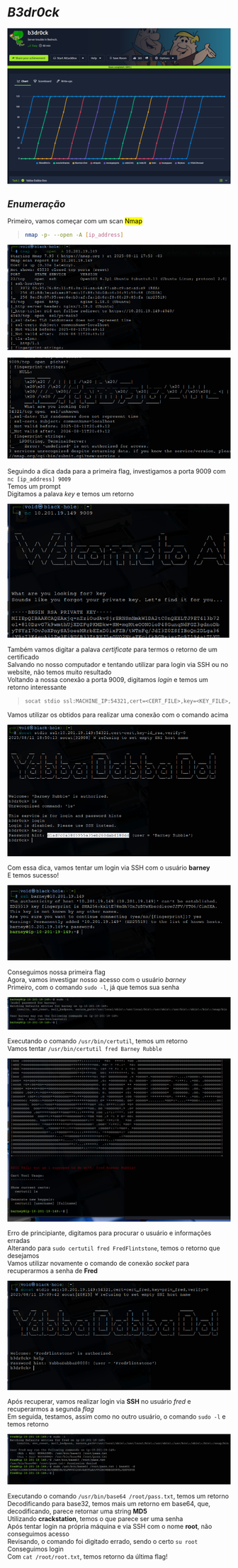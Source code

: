 # _**B3dr0ck**_
![](bed.jpg)

## _**Enumeração**_
Primeiro, vamos começar com um scan <mark>Nmap</mark>
> ```bash
> nmap -p- --open -A [ip_address]
> ```
![](scan_nmap.jpg)

![](scan_nmap2.jpg)

Seguindo a dica dada para a primeira flag, investigamos a porta 9009 com ```nc [ip_address] 9009```  
Temos um prompt  
Digitamos a palava _key_ e temos um retorno  

![](key.jpg)

Também vamos digitar a palava _certificate_ para termos o retorno de um certificado  
Salvando no nosso computador e tentando utilizar para login via SSH ou no website, não temos muito resultado  
Voltando a nossa conexão a porta 9009, digitamos _login_ e temos um retorno interessante  
> ```bash
> socat stdio ssl:MACHINE_IP:54321,cert=<CERT_FILE>,key=<KEY_FILE>,verify=0
> ```
Vamos utilizar os obtidos para realizar uma conexão com o comando acima  

![](sock_con.jpg)

Com essa dica, vamos tentar um login via SSH com o usuário **barney**  
E temos sucesso!  

![](ssh_login.jpg)

Conseguimos nossa primeira flag  
Agora, vamos investigar nosso acesso com o usuário _barney_  
Primeiro, com o comando ```sudo -l```, já que temos sua senha  

![](barney_sudo.jpg)

Executando o comando ```/usr/bin/certutil```, temos um retorno  
Vamos tentar ```/usr/bin/certutil fred Barney Rubble```

![](lol.jpg)

Erro de principiante, digitamos para procurar o usuário e informações erradas  
Alterando para ```sudo certutil fred FredFlintstone```, temos o retorno que desejamos  
Vamos utilizar novamente o comando de conexão _socket_ para recuperarmos a senha de **Fred**  

![](sock_fred.jpg)

Após recuperar, vamos realizar login via **SSH** no usuário _fred_ e recuperarmos a segunda _flag_  
Em seguida, testamos, assim como no outro usuário, o comando ```sudo -l``` e temos retorno  

![](sudo_l.jpg)

Executando o comando ```/usr/bin/base64 /root/pass.txt```, temos um retorno  
Decodificando para base32, temos mais um retorno em base64, que, decodificando, parece retornar uma string **MD5**  
Utilizando **crackstation**, temos o que parece ser uma senha  
Após tentar login na própria máquina e via SSH com o nome **root**, não conseguimos acesso  
Revisando, o comando foi digitado errado, sendo o certo ```su root```  
Conseguimos login  
Com ```cat /root/root.txt```, temos retorno da última flag!

